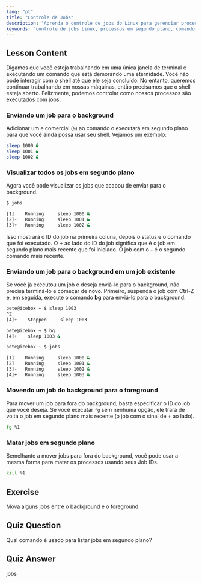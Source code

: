 ```yaml
---
lang: "pt"
title: "Controle de Jobs"
description: "Aprenda o controle de jobs do Linux para gerenciar processos em segundo plano. Entenda os comandos 'jobs', 'bg', 'fg' e 'kill' para uso eficiente do shell. Comece sua jornada no Linux!"
keywords: "controle de jobs Linux, processos em segundo plano, comando jobs, comando bg, comando fg, comando kill, tutorial Linux, Linux para iniciantes"
---
```


## Lesson Content

Digamos que você esteja trabalhando em uma única janela de terminal e executando um comando que está demorando uma eternidade. Você não pode interagir com o shell até que ele seja concluído. No entanto, queremos continuar trabalhando em nossas máquinas, então precisamos que o shell esteja aberto. Felizmente, podemos controlar como nossos processos são executados com jobs:

### Enviando um job para o background

Adicionar um e comercial (`&`) ao comando o executará em segundo plano para que você ainda possa usar seu shell. Vejamos um exemplo:

```bash
sleep 1000 &
sleep 1001 &
sleep 1002 &
```

### Visualizar todos os jobs em segundo plano

Agora você pode visualizar os jobs que acabou de enviar para o background.

```bash
$ jobs

[1]    Running     sleep 1000 &
[2]-   Running     sleep 1001 &
[3]+   Running     sleep 1002 &
```

Isso mostrará o ID do job na primeira coluna, depois o status e o comando que foi executado. O **+** ao lado do ID do job significa que é o job em segundo plano mais recente que foi iniciado. O job com o **-** é o segundo comando mais recente.

### Enviando um job para o background em um job existente

Se você já executou um job e deseja enviá-lo para o background, não precisa terminá-lo e começar de novo. Primeiro, suspenda o job com Ctrl-Z e, em seguida, execute o comando **bg** para enviá-lo para o background.

```bash
pete@icebox ~ $ sleep 1003
^Z
[4]+    Stopped     sleep 1003

pete@icebox ~ $ bg
[4]+    sleep 1003 &

pete@icebox ~ $ jobs

[1]    Running     sleep 1000 &
[2]    Running     sleep 1001 &
[3]-   Running     sleep 1002 &
[4]+   Running     sleep 1003 &
```

### Movendo um job do background para o foreground

Para mover um job para fora do background, basta especificar o ID do job que você deseja. Se você executar `fg` sem nenhuma opção, ele trará de volta o job em segundo plano mais recente (o job com o sinal de + ao lado).

```bash
fg %1
```

### Matar jobs em segundo plano

Semelhante a mover jobs para fora do background, você pode usar a mesma forma para matar os processos usando seus Job IDs.

```bash
kill %1
```

## Exercise

Mova alguns jobs entre o background e o foreground.

## Quiz Question

Qual comando é usado para listar jobs em segundo plano?

## Quiz Answer

jobs
